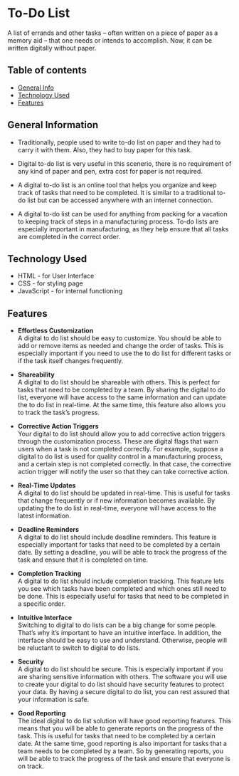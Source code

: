 # To-Do List
A list of errands and other tasks – often written on a piece of paper as a memory aid – that one needs or intends to accomplish. Now, it can be written digitally without paper.

## Table of contents
* [General Info](#general-information)
* [Technology Used](#technology-used)
* [Features](#features)

## General Information
- Traditionally, people used to write to-do list on paper and they had to carry it with them. Also, they had to buy paper for this task.
- Digital to-do list is very useful in this scenerio, there is no requirement of any kind of paper and pen, extra cost for paper is not required.
- A digital to-do list is an online tool that helps you organize and keep track of tasks that need to be completed. It is similar to a traditional to-do list but can be accessed anywhere with an internet connection. 

- A digital to-do list can be used for anything from packing for a vacation to keeping track of steps in a manufacturing process. To-do lists are especially important in manufacturing, as they help ensure that all tasks are completed in the correct order.

## Technology Used
- HTML - for User Interface
- CSS - for styling page
- JavaScript - for internal functioning

## Features
- <b>Effortless Customization</b> </br>
A digital to do list should be easy to customize. You should be able to add or remove items as needed and change the order of tasks. This is especially important if you need to use the to do list for different tasks or if the task itself changes frequently.

- <b>Shareability</b> </br>
A digital to do list should be shareable with others. This is perfect for tasks that need to be completed by a team. By sharing the digital to do list, everyone will have access to the same information and can update the to do list in real-time. At the same time, this feature also allows you to track the task’s progress.

- <b>Corrective Action Triggers</b> </br>
Your digital to do list should allow you to add corrective action triggers through the customization process. These are digital flags that warn users when a task is not completed correctly. For example, suppose a digital to do list is used for quality control in a manufacturing process, and a certain step is not completed correctly. In that case, the corrective action trigger will notify the user so that they can take corrective action.

- <b>Real-Time Updates</b> </br>
A digital to do list should be updated in real-time. This is useful for tasks that change frequently or if new information becomes available. By updating the to do list in real-time, everyone will have access to the latest information.

- <b>Deadline Reminders</b> </br>
A digital to do list should include deadline reminders. This feature is especially important for tasks that need to be completed by a certain date. By setting a deadline, you will be able to track the progress of the task and ensure that it is completed on time.

- <b>Completion Tracking</b> </br>
A digital to do list should include completion tracking. This feature lets you see which tasks have been completed and which ones still need to be done. This is especially useful for tasks that need to be completed in a specific order.

- <b>Intuitive Interface</b></br>
Switching to digital to do lists can be a big change for some people. That’s why it’s important to have an intuitive interface. In addition, the interface should be easy to use and understand. Otherwise, people will be reluctant to switch to digital to do lists.

- <b>Security</b></br>
A digital to do list should be secure. This is especially important if you are sharing sensitive information with others. The software you will use to create your digital to do list should have security features to protect your data. By having a secure digital to do list, you can rest assured that your information is safe. 

- <b>Good Reporting</b></br>
The ideal digital to do list solution will have good reporting features. This means that you will be able to generate reports on the progress of the task. This is useful for tasks that need to be completed by a certain date. At the same time, good reporting is also important for tasks that a team needs to be completed by a team. So by generating reports, you will be able to track the progress of the task and ensure that everyone is on track.
